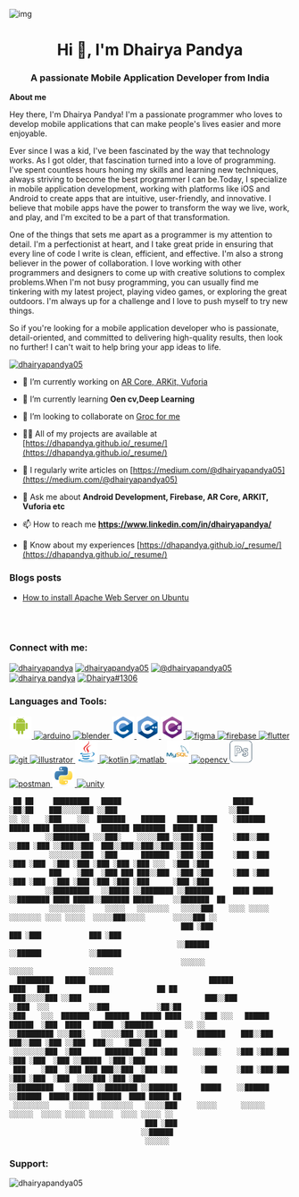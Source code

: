 ![img](https://res.cloudinary.com/practicaldev/image/fetch/s--FNil1bP5--/c_limit%2Cf_auto%2Cfl_progressive%2Cq_auto%2Cw_880/https://thepracticaldev.s3.amazonaws.com/i/sykrym5sishw45qceo3s.png)
<h1 align="center">Hi 👋, I'm Dhairya Pandya</h1>
<h3 align="center">A passionate Mobile Application Developer from India</h3>

**About me**

Hey there, I'm Dhairya Pandya! I'm a passionate programmer who loves to develop mobile applications that can make people's lives easier and more enjoyable.

Ever since I was a kid, I've been fascinated by the way that technology works. As I got older, that fascination turned into a love of programming. I've spent countless hours honing my skills and learning new techniques, always striving to become the best programmer I can be.Today, I specialize in mobile application development, working with platforms like iOS and Android to create apps that are intuitive, user-friendly, and innovative. I believe that mobile apps have the power to transform the way we live, work, and play, and I'm excited to be a part of that transformation.

One of the things that sets me apart as a programmer is my attention to detail. I'm a perfectionist at heart, and I take great pride in ensuring that every line of code I write is clean, efficient, and effective. I'm also a strong believer in the power of collaboration. I love working with other programmers and designers to come up with creative solutions to complex problems.When I'm not busy programming, you can usually find me tinkering with my latest project, playing video games, or exploring the great outdoors. I'm always up for a challenge and I love to push myself to try new things.

So if you're looking for a mobile application developer who is passionate, detail-oriented, and committed to delivering high-quality results, then look no further! I can't wait to help bring your app ideas to life.

<p align="left"> <a href="https://twitter.com/dhairyapandya05" target="blank"><img src="https://img.shields.io/twitter/follow/dhairyapandya05?logo=twitter&style=for-the-badge" alt="dhairyapandya05" /></a> </p>

- 🔭 I’m currently working on [AR Core, ARKit, Vuforia](https://github.com/dhapandya/ar-blades)

- 🌱 I’m currently learning **Oen cv,Deep Learning**

- 👯 I’m looking to collaborate on [Groc for me](https://github.com/dhairya0512/Groc-for-me)

- 👨‍💻 All of my projects are available at [https://dhapandya.github.io/_resume/](https://dhapandya.github.io/_resume/)

- 📝 I regularly write articles on [https://medium.com/@dhairyapandya05](https://medium.com/@dhairyapandya05)

- 💬 Ask me about **Android Development, Firebase, AR Core, ARKIT, Vuforia etc**

- 📫 How to reach me **https://www.linkedin.com/in/dhairyapandya/**

- 📄 Know about my experiences [https://dhapandya.github.io/_resume/](https://dhapandya.github.io/_resume/)

### Blogs posts
<!-- BLOG-POST-LIST:START -->
- [How to install Apache Web Server on Ubuntu](https://medium.com/@dhairyapandya05/how-to-install-apache-web-server-on-ubuntu-eb21f3f966c?source=rss-ed1d686b5ebd------2)
<!-- BLOG-POST-LIST:END -->


<br />
<br />

<h3 align="left">Connect with me:</h3>
<p align="left">
<a href="https://linkedin.com/in/dhairyapandya" target="blank"><img align="center" src="https://raw.githubusercontent.com/rahuldkjain/github-profile-readme-generator/master/src/images/icons/Social/linked-in-alt.svg" alt="dhairyapandya" height="30" width="40" /></a>
  <a href="https://twitter.com/dhairyapandya05" target="blank"><img align="center" src="https://raw.githubusercontent.com/rahuldkjain/github-profile-readme-generator/master/src/images/icons/Social/twitter.svg" alt="dhairyapandya05" height="30" width="40" /></a>
<a href="https://medium.com/@dhairyapandya05" target="blank"><img align="center" src="https://raw.githubusercontent.com/rahuldkjain/github-profile-readme-generator/master/src/images/icons/Social/medium.svg" alt="@dhairyapandya05" height="30" width="40" /></a>
<a href="https://www.youtube.com/c/dhairya pandya" target="blank"><img align="center" src="https://raw.githubusercontent.com/rahuldkjain/github-profile-readme-generator/master/src/images/icons/Social/youtube.svg" alt="dhairya pandya" height="30" width="40" /></a>
<a href="https://discord.gg/Dhairya#1306" target="blank"><img align="center" src="https://raw.githubusercontent.com/rahuldkjain/github-profile-readme-generator/master/src/images/icons/Social/discord.svg" alt="Dhairya#1306" height="30" width="40" /></a>
</p>

<h3 align="left">Languages and Tools:</h3>
<p align="left"> <a href="https://developer.android.com" target="_blank" rel="noreferrer"> <img src="https://raw.githubusercontent.com/devicons/devicon/master/icons/android/android-original-wordmark.svg" alt="android" width="40" height="40"/> </a> <a href="https://www.arduino.cc/" target="_blank" rel="noreferrer"> <img src="https://cdn.worldvectorlogo.com/logos/arduino-1.svg" alt="arduino" width="40" height="40"/> </a> <a href="https://www.blender.org/" target="_blank" rel="noreferrer"> <img src="https://download.blender.org/branding/community/blender_community_badge_white.svg" alt="blender" width="40" height="40"/> </a> <a href="https://www.cprogramming.com/" target="_blank" rel="noreferrer"> <img src="https://raw.githubusercontent.com/devicons/devicon/master/icons/c/c-original.svg" alt="c" width="40" height="40"/> </a> <a href="https://www.w3schools.com/cpp/" target="_blank" rel="noreferrer"> <img src="https://raw.githubusercontent.com/devicons/devicon/master/icons/cplusplus/cplusplus-original.svg" alt="cplusplus" width="40" height="40"/> </a> <a href="https://www.w3schools.com/cs/" target="_blank" rel="noreferrer"> <img src="https://raw.githubusercontent.com/devicons/devicon/master/icons/csharp/csharp-original.svg" alt="csharp" width="40" height="40"/> </a> <a href="https://www.figma.com/" target="_blank" rel="noreferrer"> <img src="https://www.vectorlogo.zone/logos/figma/figma-icon.svg" alt="figma" width="40" height="40"/> </a> <a href="https://firebase.google.com/" target="_blank" rel="noreferrer"> <img src="https://www.vectorlogo.zone/logos/firebase/firebase-icon.svg" alt="firebase" width="40" height="40"/> </a> <a href="https://flutter.dev" target="_blank" rel="noreferrer"> <img src="https://www.vectorlogo.zone/logos/flutterio/flutterio-icon.svg" alt="flutter" width="40" height="40"/> </a> <a href="https://git-scm.com/" target="_blank" rel="noreferrer"> <img src="https://www.vectorlogo.zone/logos/git-scm/git-scm-icon.svg" alt="git" width="40" height="40"/> </a> <a href="https://www.adobe.com/in/products/illustrator.html" target="_blank" rel="noreferrer"> <img src="https://www.vectorlogo.zone/logos/adobe_illustrator/adobe_illustrator-icon.svg" alt="illustrator" width="40" height="40"/> </a> <a href="https://www.java.com" target="_blank" rel="noreferrer"> <img src="https://raw.githubusercontent.com/devicons/devicon/master/icons/java/java-original.svg" alt="java" width="40" height="40"/> </a> <a href="https://kotlinlang.org" target="_blank" rel="noreferrer"> <img src="https://www.vectorlogo.zone/logos/kotlinlang/kotlinlang-icon.svg" alt="kotlin" width="40" height="40"/> </a> <a href="https://www.mathworks.com/" target="_blank" rel="noreferrer"> <img src="https://upload.wikimedia.org/wikipedia/commons/2/21/Matlab_Logo.png" alt="matlab" width="40" height="40"/> </a> <a href="https://www.mysql.com/" target="_blank" rel="noreferrer"> <img src="https://raw.githubusercontent.com/devicons/devicon/master/icons/mysql/mysql-original-wordmark.svg" alt="mysql" width="40" height="40"/> </a> <a href="https://opencv.org/" target="_blank" rel="noreferrer"> <img src="https://www.vectorlogo.zone/logos/opencv/opencv-icon.svg" alt="opencv" width="40" height="40"/> </a> <a href="https://www.photoshop.com/en" target="_blank" rel="noreferrer"> <img src="https://raw.githubusercontent.com/devicons/devicon/master/icons/photoshop/photoshop-line.svg" alt="photoshop" width="40" height="40"/> </a> <a href="https://postman.com" target="_blank" rel="noreferrer"> <img src="https://www.vectorlogo.zone/logos/getpostman/getpostman-icon.svg" alt="postman" width="40" height="40"/> </a> <a href="https://www.python.org" target="_blank" rel="noreferrer"> <img src="https://raw.githubusercontent.com/devicons/devicon/master/icons/python/python-original.svg" alt="python" width="40" height="40"/> </a> <a href="https://unity.com/" target="_blank" rel="noreferrer"> <img src="https://www.vectorlogo.zone/logos/unity3d/unity3d-icon.svg" alt="unity" width="40" height="40"/> </a> </p>

```
 ██ ██     █████████   █████                            █████                                                            
░██░██    ███░░░░░███ ░░███                            ░░███                                                             
░░ ░░    ░███    ░░░  ███████    ██████   █████ ████    ░███████   █████ ████ ████████    ███████ ████████  █████ ████   
         ░░█████████ ░░░███░    ░░░░░███ ░░███ ░███     ░███░░███ ░░███ ░███ ░░███░░███  ███░░███░░███░░███░░███ ░███    
          ░░░░░░░░███  ░███      ███████  ░███ ░███     ░███ ░███  ░███ ░███  ░███ ░███ ░███ ░███ ░███ ░░░  ░███ ░███    
          ███    ░███  ░███ ███ ███░░███  ░███ ░███     ░███ ░███  ░███ ░███  ░███ ░███ ░███ ░███ ░███      ░███ ░███    
         ░░█████████   ░░█████ ░░████████ ░░███████     ████ █████ ░░████████ ████ █████░░███████ █████     ░░███████  ██
          ░░░░░░░░░     ░░░░░   ░░░░░░░░   ░░░░░███    ░░░░ ░░░░░   ░░░░░░░░ ░░░░ ░░░░░  ░░░░░███░░░░░       ░░░░░███ ░░ 
                                           ███ ░███                                      ███ ░███            ███ ░███    
                                          ░░██████                                      ░░██████            ░░██████     
                                           ░░░░░░                                        ░░░░░░              ░░░░░░      
  █████████   █████                               ██████                    ████   ███          █████            ██ ██   
 ███░░░░░███ ░░███                               ███░░███                  ░░███  ░░░          ░░███            ░██░██   
░███    ░░░  ███████    ██████   █████ ████     ░███ ░░░   ██████   ██████  ░███  ████   █████  ░███████        ░░ ░░    
░░█████████ ░░░███░    ░░░░░███ ░░███ ░███     ███████    ███░░███ ███░░███ ░███ ░░███  ███░░   ░███░░███                
 ░░░░░░░░███  ░███      ███████  ░███ ░███    ░░░███░    ░███ ░███░███ ░███ ░███  ░███ ░░█████  ░███ ░███                
 ███    ░███  ░███ ███ ███░░███  ░███ ░███      ░███     ░███ ░███░███ ░███ ░███  ░███  ░░░░███ ░███ ░███                
░░█████████   ░░█████ ░░████████ ░░███████      █████    ░░██████ ░░██████  █████ █████ ██████  ████ █████ ██            
 ░░░░░░░░░     ░░░░░   ░░░░░░░░   ░░░░░███     ░░░░░      ░░░░░░   ░░░░░░  ░░░░░ ░░░░░ ░░░░░░  ░░░░ ░░░░░ ░░             
                                  ███ ░███                                                                               
                                 ░░██████                                                                                
                                  ░░░░░░                                                                                                                                                                                                                                                                                                                                                                                                                    
```

<h3 align="left">Support:</h3>
<p><a href="https://www.buymeacoffee.com/dhairyapandya05"> <img align="left" src="https://cdn.buymeacoffee.com/buttons/v2/default-yellow.png" height="50" width="210" alt="dhairyapandya05" /></a></p><br><br>






